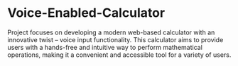 # Voice-Enabled-Calculator
 Project focuses on developing a modern web-based calculator with an innovative twist – voice input functionality. This calculator aims to provide users with a hands-free and intuitive way to perform mathematical operations, making it a convenient and accessible tool for a variety of users.
